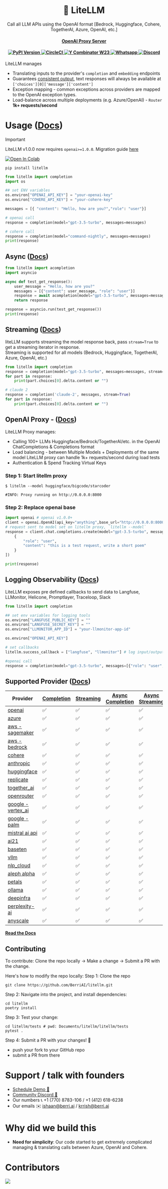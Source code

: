 <h1 align="center">
        🚅 LiteLLM
    </h1>
    <p align="center">
        <p align="center">Call all LLM APIs using the OpenAI format [Bedrock, Huggingface, Cohere, TogetherAI, Azure, OpenAI, etc.]
        <br>
    </p>
<h4 align="center"><a href="https://docs.litellm.ai/docs/simple_proxy" target="_blank">OpenAI Proxy Server</a></h4>
<h4 align="center">
    <a href="https://pypi.org/project/litellm/" target="_blank">
        <img src="https://img.shields.io/pypi/v/litellm.svg" alt="PyPI Version">
    </a>
    <a href="https://dl.circleci.com/status-badge/redirect/gh/BerriAI/litellm/tree/main" target="_blank">
        <img src="https://dl.circleci.com/status-badge/img/gh/BerriAI/litellm/tree/main.svg?style=svg" alt="CircleCI">
    </a>
    <a href="https://www.ycombinator.com/companies/berriai">
        <img src="https://img.shields.io/badge/Y%20Combinator-W23-orange?style=flat-square" alt="Y Combinator W23">
    </a>
    <a href="https://wa.link/huol9n">
        <img src="https://img.shields.io/static/v1?label=Chat%20on&message=WhatsApp&color=success&logo=WhatsApp&style=flat-square" alt="Whatsapp">
    </a>
    <a href="https://discord.gg/wuPM9dRgDw">
        <img src="https://img.shields.io/static/v1?label=Chat%20on&message=Discord&color=blue&logo=Discord&style=flat-square" alt="Discord">
    </a>
</h4>

LiteLLM manages
- Translating inputs to the provider's `completion` and `embedding` endpoints
- Guarantees [consistent output](https://docs.litellm.ai/docs/completion/output), text responses will always be available at `['choices'][0]['message']['content']`
- Exception mapping - common exceptions across providers are mapped to the OpenAI exception types.
- Load-balance across multiple deployments (e.g. Azure/OpenAI) - `Router` **1k+ requests/second**

# Usage ([**Docs**](https://docs.litellm.ai/docs/))

> [!IMPORTANT]
> LiteLLM v1.0.0 now requires `openai>=1.0.0`. Migration guide [here](https://docs.litellm.ai/docs/migration)


<a target="_blank" href="https://colab.research.google.com/github/BerriAI/litellm/blob/main/cookbook/liteLLM_Getting_Started.ipynb">
  <img src="https://colab.research.google.com/assets/colab-badge.svg" alt="Open In Colab"/>
</a>

```
pip install litellm
```

```python
from litellm import completion
import os

## set ENV variables 
os.environ["OPENAI_API_KEY"] = "your-openai-key" 
os.environ["COHERE_API_KEY"] = "your-cohere-key" 

messages = [{ "content": "Hello, how are you?","role": "user"}]

# openai call
response = completion(model="gpt-3.5-turbo", messages=messages)

# cohere call
response = completion(model="command-nightly", messages=messages)
print(response)
```

## Async ([Docs](https://docs.litellm.ai/docs/completion/stream#async-completion))

```python
from litellm import acompletion
import asyncio

async def test_get_response():
    user_message = "Hello, how are you?"
    messages = [{"content": user_message, "role": "user"}]
    response = await acompletion(model="gpt-3.5-turbo", messages=messages)
    return response

response = asyncio.run(test_get_response())
print(response)
```

## Streaming ([Docs](https://docs.litellm.ai/docs/completion/stream))
liteLLM supports streaming the model response back, pass `stream=True` to get a streaming iterator in response.  
Streaming is supported for all models (Bedrock, Huggingface, TogetherAI, Azure, OpenAI, etc.)
```python
from litellm import completion
response = completion(model="gpt-3.5-turbo", messages=messages, stream=True)
for part in response:
    print(part.choices[0].delta.content or "")

# claude 2
response = completion('claude-2', messages, stream=True)
for part in response:
    print(part.choices[0].delta.content or "")
```

## OpenAI Proxy - ([Docs](https://docs.litellm.ai/docs/simple_proxy))

LiteLLM Proxy manages:
* Calling 100+ LLMs Huggingface/Bedrock/TogetherAI/etc. in the OpenAI ChatCompletions & Completions format
* Load balancing - between Multiple Models + Deployments of the same model LiteLLM proxy can handle 1k+ requests/second during load tests
* Authentication & Spend Tracking Virtual Keys

### Step 1: Start litellm proxy
```shell
$ litellm --model huggingface/bigcode/starcoder

#INFO: Proxy running on http://0.0.0.0:8000
```

### Step 2: Replace openai base
```python
import openai # openai v1.0.0+
client = openai.OpenAI(api_key="anything",base_url="http://0.0.0.0:8000") # set proxy to base_url
# request sent to model set on litellm proxy, `litellm --model`
response = client.chat.completions.create(model="gpt-3.5-turbo", messages = [
    {
        "role": "user",
        "content": "this is a test request, write a short poem"
    }
])

print(response)
```

## Logging Observability ([Docs](https://docs.litellm.ai/docs/observability/callbacks))
LiteLLM exposes pre defined callbacks to send data to Langfuse, LLMonitor, Helicone, Promptlayer, Traceloop, Slack
```python
from litellm import completion

## set env variables for logging tools
os.environ["LANGFUSE_PUBLIC_KEY"] = ""
os.environ["LANGFUSE_SECRET_KEY"] = ""
os.environ["LLMONITOR_APP_ID"] = "your-llmonitor-app-id"

os.environ["OPENAI_API_KEY"]

# set callbacks
litellm.success_callback = ["langfuse", "llmonitor"] # log input/output to langfuse, llmonitor, supabase

#openai call
response = completion(model="gpt-3.5-turbo", messages=[{"role": "user", "content": "Hi 👋 - i'm openai"}])
```

## Supported Provider ([Docs](https://docs.litellm.ai/docs/providers))
| Provider      | [Completion](https://docs.litellm.ai/docs/#basic-usage) | [Streaming](https://docs.litellm.ai/docs/completion/stream#streaming-responses)  | [Async Completion](https://docs.litellm.ai/docs/completion/stream#async-completion)  | [Async Streaming](https://docs.litellm.ai/docs/completion/stream#async-streaming)  |
| ------------- | ------------- | ------------- | ------------- | ------------- |
| [openai](https://docs.litellm.ai/docs/providers/openai)  | ✅ | ✅ | ✅ | ✅ |
| [azure](https://docs.litellm.ai/docs/providers/azure)  | ✅ | ✅ | ✅ | ✅ |
| [aws - sagemaker](https://docs.litellm.ai/docs/providers/aws_sagemaker)  | ✅ | ✅ | ✅ | ✅ |
| [aws - bedrock](https://docs.litellm.ai/docs/providers/bedrock)  | ✅ | ✅ | ✅ | ✅ |
| [cohere](https://docs.litellm.ai/docs/providers/cohere)  | ✅ | ✅ | ✅ | ✅ |
| [anthropic](https://docs.litellm.ai/docs/providers/anthropic)  | ✅ | ✅ | ✅ | ✅ |
| [huggingface](https://docs.litellm.ai/docs/providers/huggingface)  | ✅ | ✅ | ✅ | ✅ |
| [replicate](https://docs.litellm.ai/docs/providers/replicate)  | ✅ | ✅ | ✅ | ✅ |
| [together_ai](https://docs.litellm.ai/docs/providers/togetherai)  | ✅ | ✅ | ✅ | ✅ |
| [openrouter](https://docs.litellm.ai/docs/providers/openrouter)  | ✅ | ✅ | ✅ | ✅ |
| [google - vertex_ai](https://docs.litellm.ai/docs/providers/vertex)  | ✅ | ✅ | ✅ | ✅ |
| [google - palm](https://docs.litellm.ai/docs/providers/palm)  | ✅ | ✅ | ✅ | ✅ |
| [mistral ai api](https://docs.litellm.ai/docs/providers/mistral)  | ✅ | ✅ | ✅ | ✅ |
| [ai21](https://docs.litellm.ai/docs/providers/ai21)  | ✅ | ✅ | ✅ | ✅ |
| [baseten](https://docs.litellm.ai/docs/providers/baseten)  | ✅ | ✅ | ✅ | ✅ |
| [vllm](https://docs.litellm.ai/docs/providers/vllm)  | ✅ | ✅ | ✅ | ✅ |
| [nlp_cloud](https://docs.litellm.ai/docs/providers/nlp_cloud)  | ✅ | ✅ | ✅ | ✅ |
| [aleph alpha](https://docs.litellm.ai/docs/providers/aleph_alpha)  | ✅ | ✅ | ✅ | ✅ |
| [petals](https://docs.litellm.ai/docs/providers/petals)  | ✅ | ✅ | ✅ | ✅ |
| [ollama](https://docs.litellm.ai/docs/providers/ollama)  | ✅ | ✅ | ✅ | ✅ |
| [deepinfra](https://docs.litellm.ai/docs/providers/deepinfra)  | ✅ | ✅ | ✅ | ✅ |
| [perplexity-ai](https://docs.litellm.ai/docs/providers/perplexity)  | ✅ | ✅ | ✅ | ✅ |
| [anyscale](https://docs.litellm.ai/docs/providers/anyscale)  | ✅ | ✅ | ✅ | ✅ |

[**Read the Docs**](https://docs.litellm.ai/docs/)

## Contributing
To contribute: Clone the repo locally -> Make a change -> Submit a PR with the change. 

Here's how to modify the repo locally: 
Step 1: Clone the repo 
```
git clone https://github.com/BerriAI/litellm.git
```

Step 2: Navigate into the project, and install dependencies: 
```
cd litellm
poetry install
```

Step 3: Test your change:
```
cd litellm/tests # pwd: Documents/litellm/litellm/tests
pytest .
```

Step 4: Submit a PR with your changes! 🚀
- push your fork to your GitHub repo 
- submit a PR from there 

# Support / talk with founders
- [Schedule Demo 👋](https://calendly.com/d/4mp-gd3-k5k/berriai-1-1-onboarding-litellm-hosted-version)
- [Community Discord 💭](https://discord.gg/wuPM9dRgDw)
- Our numbers 📞 +1 (770) 8783-106 / ‭+1 (412) 618-6238‬
- Our emails ✉️ ishaan@berri.ai / krrish@berri.ai

# Why did we build this 
- **Need for simplicity**: Our code started to get extremely complicated managing & translating calls between Azure, OpenAI and Cohere.

# Contributors

<!-- ALL-CONTRIBUTORS-LIST:START - Do not remove or modify this section -->
<!-- prettier-ignore-start -->
<!-- markdownlint-disable -->

<!-- markdownlint-restore -->
<!-- prettier-ignore-end -->

<!-- ALL-CONTRIBUTORS-LIST:END -->

<a href="https://github.com/BerriAI/litellm/graphs/contributors">
  <img src="https://contrib.rocks/image?repo=BerriAI/litellm" />
</a>

